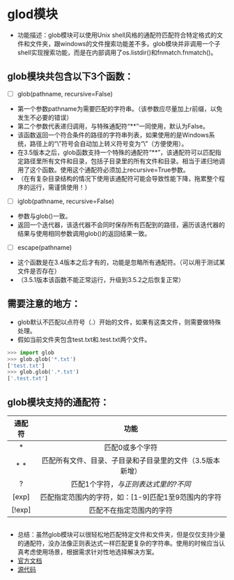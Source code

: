 # glod模块


- 功能描述：glob模块可以使用Unix shell风格的通配符匹配符合特定格式的文件和文件夹，跟windows的文件搜索功能差不多。glob模块并非调用一个子shell实现搜索功能，而是在内部调用了os.listdir()和fnmatch.fnmatch()。


## glob模块共包含以下3个函数：


- [ ] glob(pathname, recursive=False)
- 第一个参数pathname为需要匹配的字符串。（该参数应尽量加上r前缀，以免发生不必要的错误）
- 第二个参数代表递归调用，与特殊通配符“**”一同使用，默认为False。
- 该函数返回一个符合条件的路径的字符串列表，如果使用的是Windows系统，路径上的“\”符号会自动加上转义符号变为“\\”（方便使用）。
- 在3.5版本之后，glob函数支持一个特殊的通配符“**”，该通配符可以匹配指定路径里所有文件和目录，包括子目录里的所有文件和目录。相当于递归地调用了这个函数。使用这个通配符必须加上recursive=True参数。
- （在有复杂目录结构的情况下使用该通配符可能会导致性能下降，拖累整个程序的运行，需谨慎使用！）
- [ ] iglob(pathname, recursive=False)
- 参数与glob()一致。
- 返回一个迭代器，该迭代器不会同时保存所有匹配到的路径，遍历该迭代器的结果与使用相同参数调用glob()的返回结果一致。
- [ ] escape(pathname)
- 这个函数是在3.4版本之后才有的，功能是忽略所有通配符。（可以用于测试某文件是否存在）
- （3.5.1版本该函数不能正常运行，升级到3.5.2之后恢复正常）


## 需要注意的地方：


- glob默认不匹配以点符号（.）开始的文件，如果有这类文件，则需要做特殊处理。
- 假如当前文件夹包含test.txt和.test.txt两个文件。

```python
>>> import glob
>>> glob.glob('*.txt')
['test.txt']
>>> glob.glob('.*.txt')
['.test.txt']
```

## glob模块支持的通配符：

| 通配符 |                           功能                            |
| :----: | :-------------------------------------------------------: |
|   *    |                      匹配0或多个字符                      |
|  * *   | 匹配所有文件、目录、子目录和子目录里的文件（3.5版本新增） |
|   ?    |           匹配1个字符，*与正则表达式里的?不同*            |
| [exp]  |    匹配指定范围内的字符，如：[1-9]匹配1至9范围内的字符    |
| [!exp] |                 匹配不在指定范围内的字符                  |


## 
- 总结：虽然glob模块可以很轻松地匹配特定文件和文件夹，但是仅仅支持少量的通配符，没办法像正则表达式一样匹配更复杂的字符串。使用的时候应当认真考虑使用场景，根据需求针对性地选择解决方案。
- [官方文档](https://docs.python.org/3.5/library/glob.html#module-glob)
- [源代码](https://github.com/python/cpython/blob/3.5/Lib/glob.py)
